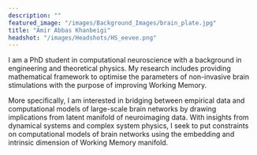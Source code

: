 ```yaml
---
description: ""
featured_image: "/images/Background_Images/brain_plate.jpg"
title: "Amir Abbas Khanbeigi"
headshot: "/images/Headshots/HS_eevee.png"
---
```


<!-- ![img](/images/Headshots/HS_eevee.png) -->

I am a PhD student in computational neuroscience with a background in engineering and theoretical physics. My research includes providing mathematical framework to optimise the parameters of non-invasive brain stimulations with the purpose of improving Working Memory.

More specifically, I am interested in bridging between empirical data and computational models of large-scale brain networks by drawing implications from latent manifold of neuroimaging data. With insights from dynamical systems and complex system physics, I seek to put constraints on computational models of brain networks using the embedding and intrinsic dimension of Working Memory manifold.
